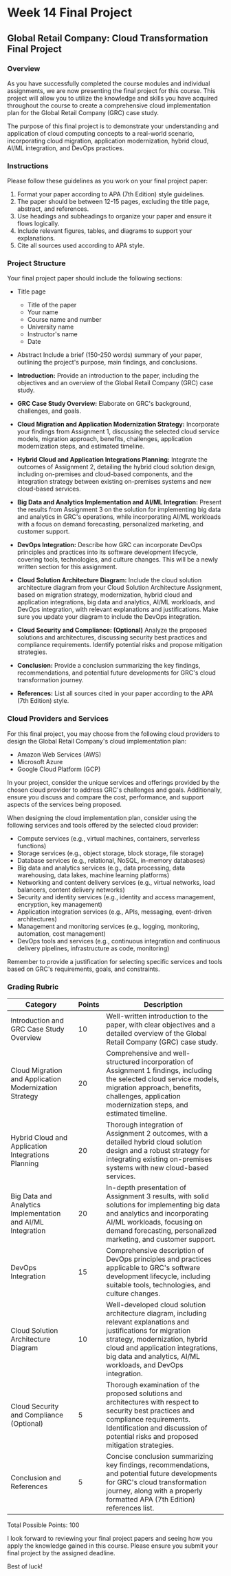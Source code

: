 # Week 14 Final Project

## Global Retail Company: Cloud Transformation Final Project

### Overview

As you have successfully completed the course modules and individual assignments, we are now presenting the final project for this course. This project will allow you to utilize the knowledge and skills you have acquired throughout the course to create a comprehensive cloud implementation plan for the Global Retail Company (GRC) case study.

The purpose of this final project is to demonstrate your understanding and application of cloud computing concepts to a real-world scenario, incorporating cloud migration, application modernization, hybrid cloud, AI/ML integration, and DevOps practices.

### Instructions

Please follow these guidelines as you work on your final project paper:

1. Format your paper according to APA (7th Edition) style guidelines.
2. The paper should be between 12-15 pages, excluding the title page, abstract, and references.
3. Use headings and subheadings to organize your paper and ensure it flows logically.
4. Include relevant figures, tables, and diagrams to support your explanations.
5. Cite all sources used according to APA style.

### Project Structure

Your final project paper should include the following sections:

* Title page
    * Title of the paper
    * Your name
    * Course name and number
    * University name
    * Instructor's name
    * Date
* Abstract Include a brief (150-250 words) summary of your paper, outlining the project's purpose, main findings, and conclusions.
* **Introduction:** Provide an introduction to the paper, including the objectives and an overview of the Global Retail Company (GRC) case study.

* **GRC Case Study Overview:** Elaborate on GRC's background, challenges, and goals.

* **Cloud Migration and Application Modernization Strategy:** Incorporate your findings from Assignment 1, discussing the selected cloud service models, migration approach, benefits, challenges, application modernization steps, and estimated timeline.

* **Hybrid Cloud and Application Integrations Planning:** Integrate the outcomes of Assignment 2, detailing the hybrid cloud solution design, including on-premises and cloud-based components, and the integration strategy between existing on-premises systems and new cloud-based services.

* **Big Data and Analytics Implementation and AI/ML Integration:** Present the results from Assignment 3 on the solution for implementing big data and analytics in GRC's operations, while incorporating AI/ML workloads with a focus on demand forecasting, personalized marketing, and customer support.

* **DevOps Integration:** Describe how GRC can incorporate DevOps principles and practices into its software development lifecycle, covering tools, technologies, and culture changes. This will be a newly written section for this assignment.

* **Cloud Solution Architecture Diagram:** Include the cloud solution architecture diagram from your Cloud Solution Architecture Assignment, based on migration strategy, modernization, hybrid cloud and application integrations, big data and analytics, AI/ML workloads, and DevOps integration, with relevant explanations and justifications. Make sure you update your diagram to include the DevOps integration.

* **Cloud Security and Compliance: (Optional)** Analyze the proposed solutions and architectures, discussing security best practices and compliance requirements. Identify potential risks and propose mitigation strategies.

* **Conclusion:** Provide a conclusion summarizing the key findings, recommendations, and potential future developments for GRC's cloud transformation journey.

* **References:** List all sources cited in your paper according to the APA (7th Edition) style.

### Cloud Providers and Services

For this final project, you may choose from the following cloud providers to design the Global Retail Company's cloud implementation plan:

* Amazon Web Services (AWS)
* Microsoft Azure
* Google Cloud Platform (GCP)

In your project, consider the unique services and offerings provided by the chosen cloud provider to address GRC's challenges and goals. Additionally, ensure you discuss and compare the cost, performance, and support aspects of the services being proposed.

When designing the cloud implementation plan, consider using the following services and tools offered by the selected cloud provider:

* Compute services (e.g., virtual machines, containers, serverless functions)
* Storage services (e.g., object storage, block storage, file storage)
* Database services (e.g., relational, NoSQL, in-memory databases)
* Big data and analytics services (e.g., data processing, data warehousing, data lakes, machine learning platforms)
* Networking and content delivery services (e.g., virtual networks, load balancers, content delivery networks)
* Security and identity services (e.g., identity and access management, encryption, key management)
* Application integration services (e.g., APIs, messaging, event-driven architectures)
* Management and monitoring services (e.g., logging, monitoring, automation, cost management)
* DevOps tools and services (e.g., continuous integration and continuous delivery pipelines, infrastructure as code, monitoring)

Remember to provide a justification for selecting specific services and tools based on GRC's requirements, goals, and constraints.

### Grading Rubric

| Category                                                    | Points | Description                                                                                                                                                                                                                                               |
|-------------------------------------------------------------|--------|-----------------------------------------------------------------------------------------------------------------------------------------------------------------------------------------------------------------------------------------------------------|
| Introduction and GRC Case Study Overview                    | 10     | Well-written introduction to the paper, with clear objectives and a detailed overview of the Global Retail Company (GRC) case study.                                                                                                                      |
| Cloud Migration and Application Modernization Strategy      | 20     | Comprehensive and well-structured incorporation of Assignment 1 findings, including the selected cloud service models, migration approach, benefits, challenges, application modernization steps, and estimated timeline.                                 |
| Hybrid Cloud and Application Integrations Planning          | 20     | Thorough integration of Assignment 2 outcomes, with a detailed hybrid cloud solution design and a robust strategy for integrating existing on-premises systems with new cloud-based services.                                                             |
| Big Data and Analytics Implementation and AI/ML Integration | 20     | In-depth presentation of Assignment 3 results, with solid solutions for implementing big data and analytics and incorporating AI/ML workloads, focusing on demand forecasting, personalized marketing, and customer support.                              |
| DevOps Integration                                          | 15     | Comprehensive description of DevOps principles and practices applicable to GRC's software development lifecycle, including suitable tools, technologies, and culture changes.                                                                             |
| Cloud Solution Architecture Diagram                         | 10     | Well-developed cloud solution architecture diagram, including relevant explanations and justifications for migration strategy, modernization, hybrid cloud and application integrations, big data and analytics, AI/ML workloads, and DevOps integration. |
| Cloud Security and Compliance (Optional)                    | 5      | Thorough examination of the proposed solutions and architectures with respect to security best practices and compliance requirements. Identification and discussion of potential risks and proposed mitigation strategies.                                |
| Conclusion and References                  | 5     | Concise conclusion summarizing key findings, recommendations, and potential future developments for GRC's cloud transformation journey, along with a properly formatted APA (7th Edition) references list.                                                                                                                                                                                                      |

Total Possible Points: 100

I look forward to reviewing your final project papers and seeing how you apply the knowledge gained in this course. Please ensure you submit your final project by the assigned deadline.

Best of luck!